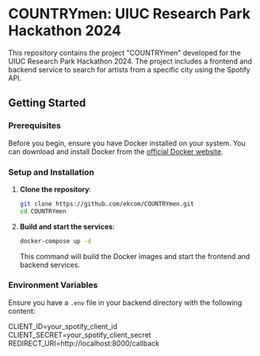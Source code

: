 # COUNTRYmen: UIUC Research Park Hackathon 2024

This repository contains the project "COUNTRYmen" developed for the UIUC Research Park Hackathon 2024. The project includes a frontend and backend service to search for artists from a specific city using the Spotify API.

## Getting Started

### Prerequisites

Before you begin, ensure you have Docker installed on your system. You can download and install Docker from the [official Docker website](https://docs.docker.com/engine/install/).

### Setup and Installation

1. **Clone the repository**:
    ```sh
    git clone https://github.com/ekcom/COUNTRYmen.git
    cd COUNTRYmen
    ```

2. **Build and start the services**:
    ```sh
    docker-compose up -d
    ```

    This command will build the Docker images and start the frontend and backend services.

### Environment Variables

Ensure you have a `.env` file in your backend directory with the following content:

CLIENT_ID=your_spotify_client_id
CLIENT_SECRET=your_spotify_client_secret
REDIRECT_URI=http://localhost:8000/callback

